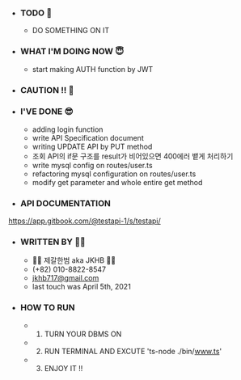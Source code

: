- ### TODO 🤪
  - DO SOMETHING ON IT


- ### WHAT I'M DOING NOW 😇
  - start making AUTH function by JWT  



- ### CAUTION !! 🤯



- ### I'VE DONE 😎
  - adding login function 
  - write API Specification document
  - writing UPDATE API by PUT method   
  - 조회 API의 if문 구조를 result가 비어있으면 400에러 뱉게 처리하기
  - write mysql config on routes/user.ts
  - refactoring mysql configuration on routes/user.ts
  - modify get parameter and whole entire get method


- ### API DOCUMENTATION
https://app.gitbook.com/@testapi-1/s/testapi/

- ### WRITTEN BY 🙋‍♂️
  - 💂‍♂️ 제갈한범 aka JKHB 💂‍♂️
  - (+82) 010-8822-8547
  - jkhb717@gmail.com
  - last touch was April 5th, 2021


- ### HOW TO RUN 
  - 1. TURN YOUR DBMS ON
  - 2. RUN TERMINAL AND EXCUTE 'ts-node ./bin/www.ts'
  - 3. ENJOY IT !!